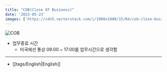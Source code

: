 ```yaml
---
title: "COB(Close Of Business)"
date: '2023-05-23'
images: ['https://cdn5.vectorstock.com/i/1000x1000/15/04/cob-close-business-acronym-concept-with-big-vector-27551504.jpg']
---
```

![COB](https://cdn5.vectorstock.com/i/1000x1000/15/04/cob-close-business-acronym-concept-with-big-vector-27551504.jpg)
- 업무종료 시간
	- 미국에선 통상 09:00 ~ 17:00를 업무시간으로 생각함

---
- [[tags/English|English]]
